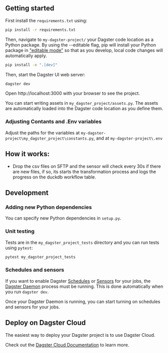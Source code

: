 ## Getting started

First install the `requirements.txt` using:
```bash
pip install -r requirements.txt
```

Then, navigate to `my-dagster-project/` your Dagster code location as a Python package. By using the --editable flag, pip will install your Python package in ["editable mode"](https://pip.pypa.io/en/latest/topics/local-project-installs/#editable-installs) so that as you develop, local code changes will automatically apply.

```bash
pip install -e ".[dev]"
```

Then, start the Dagster UI web server:

```bash
dagster dev
```

Open http://localhost:3000 with your browser to see the project.

You can start writing assets in `my_dagster_project/assets.py`. The assets are automatically loaded into the Dagster code location as you define them.

### Adjusting Contants and .Env variables
Adjust the paths for the variables at `my-dagster-project\my_dagster_project\constants.py`, and at `my-dagster-project\.env`

## How it works:
- Drop the csv files on SFTP and the sensor will check every 30s if there are new files, if so, its starts the transformation process and logs the progress on the duckdb workflow table.

## Development

### Adding new Python dependencies

You can specify new Python dependencies in `setup.py`.

### Unit testing

Tests are in the `my_dagster_project_tests` directory and you can run tests using `pytest`:

```bash
pytest my_dagster_project_tests
```

### Schedules and sensors

If you want to enable Dagster [Schedules](https://docs.dagster.io/concepts/partitions-schedules-sensors/schedules) or [Sensors](https://docs.dagster.io/concepts/partitions-schedules-sensors/sensors) for your jobs, the [Dagster Daemon](https://docs.dagster.io/deployment/dagster-daemon) process must be running. This is done automatically when you run `dagster dev`.

Once your Dagster Daemon is running, you can start turning on schedules and sensors for your jobs.

## Deploy on Dagster Cloud

The easiest way to deploy your Dagster project is to use Dagster Cloud.

Check out the [Dagster Cloud Documentation](https://docs.dagster.cloud) to learn more.
